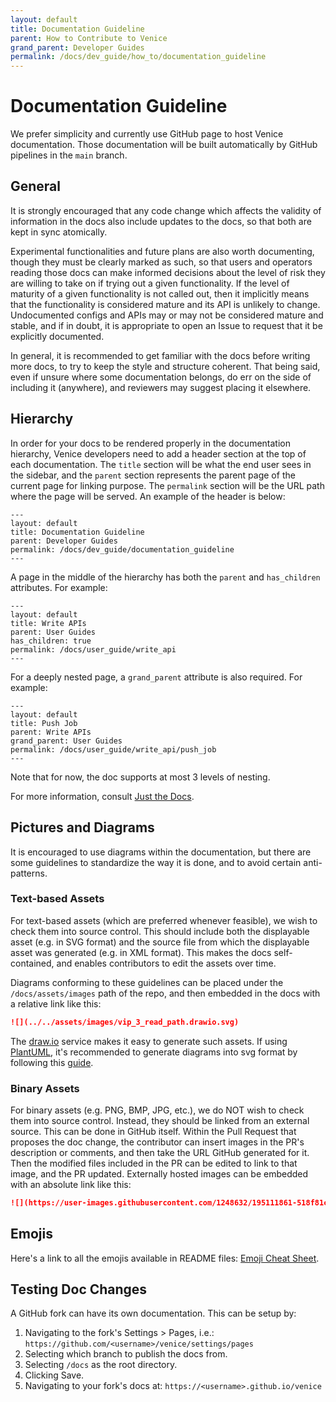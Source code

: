 ```yaml
---
layout: default
title: Documentation Guideline
parent: How to Contribute to Venice
grand_parent: Developer Guides
permalink: /docs/dev_guide/how_to/documentation_guideline
---
```


# Documentation Guideline

We prefer simplicity and currently use GitHub page to host Venice documentation. Those documentation will be built 
automatically by GitHub pipelines in the `main` branch.

## General

It is strongly encouraged that any code change which affects the validity of information in the docs also include 
updates to the docs, so that both are kept in sync atomically.

Experimental functionalities and future plans are also worth documenting, though they must be clearly marked as such, so
that users and operators reading those docs can make informed decisions about the level of risk they are willing to take
on if trying out a given functionality. If the level of maturity of a given functionality is not called out, then it
implicitly means that the functionality is considered mature and its API is unlikely to change. Undocumented configs and
APIs may or may not be considered mature and stable, and if in doubt, it is appropriate to open an Issue to request that
it be explicitly documented.

In general, it is recommended to get familiar with the docs before writing more docs, to try to keep the style and
structure coherent. That being said, even if unsure where some documentation belongs, do err on the side of including it
(anywhere), and reviewers may suggest placing it elsewhere.

## Hierarchy

In order for your docs to be rendered properly in the documentation hierarchy, Venice developers need to add a header
section at the top of each documentation. The `title` section will be what the end user sees in the sidebar, and
the `parent` section represents the parent page of the current page for linking purpose. The `permalink` section will be
the URL path where the page will be served. An example of the header is below:

```
---
layout: default
title: Documentation Guideline
parent: Developer Guides
permalink: /docs/dev_guide/documentation_guideline
---
```

A page in the middle of the hierarchy has both the `parent` and `has_children` attributes. For example:

```
---
layout: default
title: Write APIs
parent: User Guides
has_children: true
permalink: /docs/user_guide/write_api
---
```

For a deeply nested page, a `grand_parent` attribute is also required. For example:

```
---
layout: default
title: Push Job
parent: Write APIs
grand_parent: User Guides
permalink: /docs/user_guide/write_api/push_job
---
```

Note that for now, the doc supports at most 3 levels of nesting.

For more information, consult [Just the Docs](https://just-the-docs.github.io/just-the-docs/docs/navigation-structure/).

## Pictures and Diagrams

It is encouraged to use diagrams within the documentation, but there are some guidelines to standardize the way it is
done, and to avoid certain anti-patterns.

### Text-based Assets

For text-based assets (which are preferred whenever feasible), we wish to check them into source control. This should 
include both the displayable asset (e.g. in SVG format) and the source file from which the displayable asset was 
generated (e.g. in XML format). This makes the docs self-contained, and enables contributors to edit the assets over 
time.

Diagrams conforming to these guidelines can be placed under the `/docs/assets/images` path of the repo, and then 
embedded in the docs with a relative link like this:

```markdown
![](../../assets/images/vip_3_read_path.drawio.svg)
```

The [draw.io](https://draw.io) service makes it easy to generate such assets. If using [PlantUML](https://plantuml.com/starting), 
it's recommended to generate diagrams into svg format by following this [guide](https://plantuml.com/svg).

### Binary Assets

For binary assets (e.g. PNG, BMP, JPG, etc.), we do NOT wish to check them into source control. Instead, they should be 
linked from an external source. This can be done in GitHub itself. Within the Pull Request that proposes the doc change, 
the contributor can insert images in the PR's description or comments, and then take the URL GitHub generated for it. 
Then the modified files included in the PR can be edited to link to that image, and the PR updated. Externally hosted 
images can be embedded with an absolute link like this:

```markdown
![](https://user-images.githubusercontent.com/1248632/195111861-518f81c4-f226-4942-b88a-a34337da79e3.png)
```

## Emojis

Here's a link to all the emojis available in README files: [Emoji Cheat Sheet](https://github.com/ikatyang/emoji-cheat-sheet/blob/master/README.md). 

## Testing Doc Changes
A GitHub fork can have its own documentation. This can be setup by:

1. Navigating to the fork's Settings > Pages, i.e.: `https://github.com/<username>/venice/settings/pages`
2. Selecting which branch to publish the docs from.
3. Selecting `/docs` as the root directory.
4. Clicking Save.
5. Navigating to your fork's docs at: `https://<username>.github.io/venice`